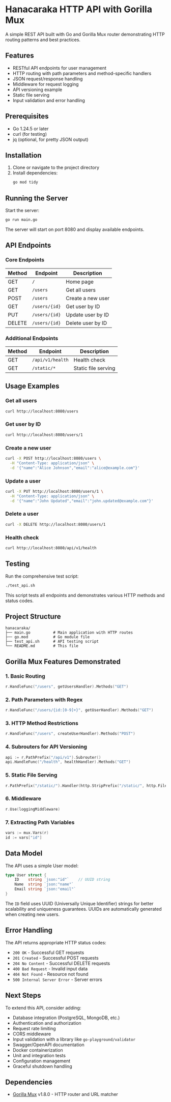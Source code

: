 # Hanacaraka HTTP API with Gorilla Mux

A simple REST API built with Go and Gorilla Mux router demonstrating HTTP routing patterns and best practices.

## Features

- RESTful API endpoints for user management
- HTTP routing with path parameters and method-specific handlers
- JSON request/response handling
- Middleware for request logging
- API versioning example
- Static file serving
- Input validation and error handling

## Prerequisites

- Go 1.24.5 or later
- curl (for testing)
- jq (optional, for pretty JSON output)

## Installation

1. Clone or navigate to the project directory
2. Install dependencies:
   ```bash
   go mod tidy
   ```

## Running the Server

Start the server:

```bash
go run main.go
```

The server will start on port 8080 and display available endpoints.

## API Endpoints

### Core Endpoints

| Method | Endpoint      | Description       |
| ------ | ------------- | ----------------- |
| GET    | `/`           | Home page         |
| GET    | `/users`      | Get all users     |
| POST   | `/users`      | Create a new user |
| GET    | `/users/{id}` | Get user by ID    |
| PUT    | `/users/{id}` | Update user by ID |
| DELETE | `/users/{id}` | Delete user by ID |

### Additional Endpoints

| Method | Endpoint         | Description         |
| ------ | ---------------- | ------------------- |
| GET    | `/api/v1/health` | Health check        |
| GET    | `/static/*`      | Static file serving |

## Usage Examples

### Get all users

```bash
curl http://localhost:8080/users
```

### Get user by ID

```bash
curl http://localhost:8080/users/1
```

### Create a new user

```bash
curl -X POST http://localhost:8080/users \
  -H "Content-Type: application/json" \
  -d '{"name":"Alice Johnson","email":"alice@example.com"}'
```

### Update a user

```bash
curl -X PUT http://localhost:8080/users/1 \
  -H "Content-Type: application/json" \
  -d '{"name":"John Updated","email":"john.updated@example.com"}'
```

### Delete a user

```bash
curl -X DELETE http://localhost:8080/users/1
```

### Health check

```bash
curl http://localhost:8080/api/v1/health
```

## Testing

Run the comprehensive test script:

```bash
./test_api.sh
```

This script tests all endpoints and demonstrates various HTTP methods and status codes.

## Project Structure

```
hanacaraka/
├── main.go          # Main application with HTTP routes
├── go.mod           # Go module file
├── test_api.sh      # API testing script
└── README.md        # This file
```

## Gorilla Mux Features Demonstrated

### 1. Basic Routing

```go
r.HandleFunc("/users", getUsersHandler).Methods("GET")
```

### 2. Path Parameters with Regex

```go
r.HandleFunc("/users/{id:[0-9]+}", getUserHandler).Methods("GET")
```

### 3. HTTP Method Restrictions

```go
r.HandleFunc("/users", createUserHandler).Methods("POST")
```

### 4. Subrouters for API Versioning

```go
api := r.PathPrefix("/api/v1").Subrouter()
api.HandleFunc("/health", healthHandler).Methods("GET")
```

### 5. Static File Serving

```go
r.PathPrefix("/static/").Handler(http.StripPrefix("/static/", http.FileServer(http.Dir("./static/"))))
```

### 6. Middleware

```go
r.Use(loggingMiddleware)
```

### 7. Extracting Path Variables

```go
vars := mux.Vars(r)
id := vars["id"]
```

## Data Model

The API uses a simple User model:

```go
type User struct {
    ID    string `json:"id"`    // UUID string
    Name  string `json:"name"`
    Email string `json:"email"`
}
```

The `ID` field uses UUID (Universally Unique Identifier) strings for better scalability and uniqueness guarantees. UUIDs are automatically generated when creating new users.

## Error Handling

The API returns appropriate HTTP status codes:

- `200 OK` - Successful GET requests
- `201 Created` - Successful POST requests
- `204 No Content` - Successful DELETE requests
- `400 Bad Request` - Invalid input data
- `404 Not Found` - Resource not found
- `500 Internal Server Error` - Server errors

## Next Steps

To extend this API, consider adding:

- Database integration (PostgreSQL, MongoDB, etc.)
- Authentication and authorization
- Request rate limiting
- CORS middleware
- Input validation with a library like `go-playground/validator`
- Swagger/OpenAPI documentation
- Docker containerization
- Unit and integration tests
- Configuration management
- Graceful shutdown handling

## Dependencies

- [Gorilla Mux](https://github.com/gorilla/mux) v1.8.0 - HTTP router and URL matcher
